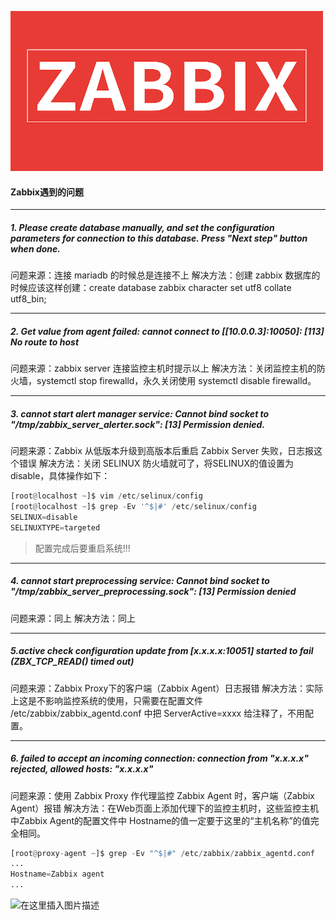 ![Zabbix](../imgs/zabbix/202011061125.png)
#### Zabbix遇到的问题
<hr>

##### 1. Please create database manually, and set the configuration parameters for connection to this database. Press "Next step" button when done.
问题来源：连接 mariadb 的时候总是连接不上
解决方法：创建 zabbix 数据库的时候应该这样创建：<font>create database zabbix character set utf8 collate utf8_bin;</font>
<hr>

##### 2. Get value from agent failed: cannot connect to [[10.0.0.3]:10050]: [113] No route to host
问题来源：zabbix server 连接监控主机时提示以上
解决方法：关闭监控主机的防火墙，<font>systemctl stop firewalld</font>，永久关闭使用 <font>systemctl disable firewalld</font>。
<hr>

##### 3. cannot start alert manager service: Cannot bind socket to "/tmp/zabbix_server_alerter.sock": [13] Permission denied.
问题来源：Zabbix 从低版本升级到高版本后重启 Zabbix Server 失败，日志报这个错误
解决方法：关闭 SELINUX 防火墙就可了，将SELINUX的值设置为 disable，具体操作如下：
```python
[root@localhost ~]$ vim /etc/selinux/config
[root@localhost ~]$ grep -Ev '^$|#' /etc/selinux/config 
SELINUX=disable
SELINUXTYPE=targeted
```
><font>配置完成后要重启系统!!!</font>

<hr>

##### 4. cannot start preprocessing service: Cannot bind socket to "/tmp/zabbix_server_preprocessing.sock": [13] Permission denied
问题来源：同上
解决方法：同上
<hr>

##### 5.active check configuration update from [x.x.x.x:10051] started to fail (ZBX_TCP_READ() timed out)
问题来源：Zabbix Proxy下的客户端（Zabbix Agent）日志报错
解决方法：实际上这是不影响监控系统的使用，只需要在配置文件 <font>/etc/zabbix/zabbix_agentd.conf</font> 中把 <font>ServerActive=xxxx</font> 给注释了，不用配置。
<hr>

##### 6. failed to accept an incoming connection: connection from "x.x.x.x" rejected, allowed hosts: "x.x.x.x"
问题来源：使用 Zabbix Proxy 作代理监控 Zabbix Agent 时，客户端（Zabbix Agent）报错
解决方法：在Web页面上添加代理下的监控主机时，这些监控主机中Zabbix Agent的配置文件中 <font>Hostname的值一定要于这里的“主机名称”的值完全相同</font>。
```python
[root@proxy-agent ~]$ grep -Ev "^$|#" /etc/zabbix/zabbix_agentd.conf 
...
Hostname=Zabbix agent
...
```
![在这里插入图片描述](https://img-blog.csdnimg.cn/20200604030805563.png?x-oss-process=image/watermark,type_ZmFuZ3poZW5naGVpdGk,shadow_10,text_aHR0cHM6Ly9ibG9nLmNzZG4ubmV0L1RoYW5sb24=,size_16,color_FFFFFF,t_70)